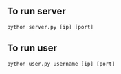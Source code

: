 ## To run server
`python server.py [ip] [port]`

## To run user
`python user.py username [ip] [port]`
